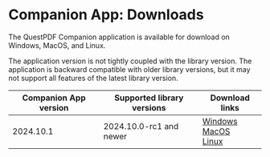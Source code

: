 # Companion App: Downloads

The QuestPDF Companion application is available for download on Windows, MacOS, and Linux.

The application version is not tightly coupled with the library version. The application is backward compatible with older library versions, but it may not support all features of the latest library version.


| Companion App version | Supported library versions | Download links                                                                                                                                                                                                                                    |
|-----------------------|----------------------------|---------------------------------------------------------------------------------------------------------------------------------------------------------------------------------------------------------------------------------------------------|
| 2024.10.1             | 2024.10.0-rc1 and newer    | [Windows](https://github.com/QuestPDF/QuestPDF/releases/download/2024.10.0-rc1/QuestPDF.Companion.2024.10.1.exe) <br/> [MacOS](https://github.com/QuestPDF/QuestPDF/releases/download/2024.10.0-rc1/QuestPDF.Companion.2024.10.1.app.zip) <br/> [Linux](https://github.com/QuestPDF/QuestPDF/releases/download/2024.10.0-rc1/QuestPDF.Companion.2024.10.1.deb) |

